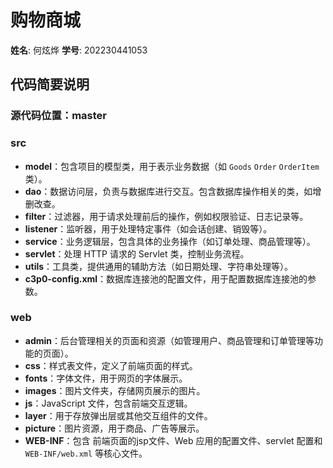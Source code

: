 # 购物商城
**姓名**: 何炫烨 
**学号**: 202230441053 

## 代码简要说明
### 源代码位置：master
### src
- **model**：包含项目的模型类，用于表示业务数据（如 `Goods` `Order` `OrderItem` 类）。
- **dao**：数据访问层，负责与数据库进行交互。包含数据库操作相关的类，如增删改查。
- **filter**：过滤器，用于请求处理前后的操作，例如权限验证、日志记录等。
- **listener**：监听器，用于处理特定事件（如会话创建、销毁等）。
- **service**：业务逻辑层，包含具体的业务操作（如订单处理、商品管理等）。
- **servlet**：处理 HTTP 请求的 Servlet 类，控制业务流程。
- **utils**：工具类，提供通用的辅助方法（如日期处理、字符串处理等）。
- **c3p0-config.xml**：数据库连接池的配置文件，用于配置数据库连接池的参数。

### web
- **admin**：后台管理相关的页面和资源（如管理用户、商品管理和订单管理等功能的页面）。
- **css**：样式表文件，定义了前端页面的样式。
- **fonts**：字体文件，用于网页的字体展示。
- **images**：图片文件夹，存储网页展示的图片。
- **js**：JavaScript 文件，包含前端交互逻辑。
- **layer**：用于存放弹出层或其他交互组件的文件。
- **picture**：图片资源，用于商品、广告等展示。
- **WEB-INF**：包含 前端页面的jsp文件、Web 应用的配置文件、servlet 配置和 `WEB-INF/web.xml` 等核心文件。

